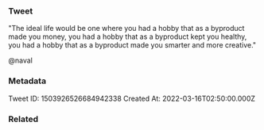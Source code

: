 ### Tweet
"The ideal life would be one where you had a hobby that as a byproduct made you money, you had a hobby that as a byproduct kept you healthy, you had a hobby that as a byproduct made you smarter and more creative."

@naval

### Metadata
Tweet ID: 1503926526684942338
Created At: 2022-03-16T02:50:00.000Z

### Related


